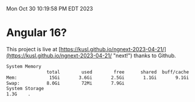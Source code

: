 Mon Oct 30 10:19:58 PM EDT 2023

# Angular 16?


This project is live at [https://kusl.github.io/ngnext-2023-04-21/](https://kusl.github.io/ngnext-2023-04-21/ "next!") thanks to Github.

```bash
System Memory
               total        used        free      shared  buff/cache   available
Mem:            15Gi       3.6Gi       2.5Gi       1.1Gi       9.1Gi        10Gi
Swap:          8.0Gi        72Mi       7.9Gi
System Storage
1.3G	.
